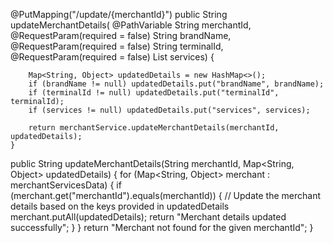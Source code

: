 @PutMapping("/update/{merchantId}")
    public String updateMerchantDetails(
            @PathVariable String merchantId,
            @RequestParam(required = false) String brandName,
            @RequestParam(required = false) String terminalId,
            @RequestParam(required = false) List<String> services) {

        Map<String, Object> updatedDetails = new HashMap<>();
        if (brandName != null) updatedDetails.put("brandName", brandName);
        if (terminalId != null) updatedDetails.put("terminalId", terminalId);
        if (services != null) updatedDetails.put("services", services);

        return merchantService.updateMerchantDetails(merchantId, updatedDetails);
    }


public String updateMerchantDetails(String merchantId, Map<String, Object> updatedDetails) {
        for (Map<String, Object> merchant : merchantServicesData) {
            if (merchant.get("merchantId").equals(merchantId)) {
                // Update the merchant details based on the keys provided in updatedDetails
                merchant.putAll(updatedDetails);
                return "Merchant details updated successfully";
            }
        }
        return "Merchant not found for the given merchantId";
    }



    
